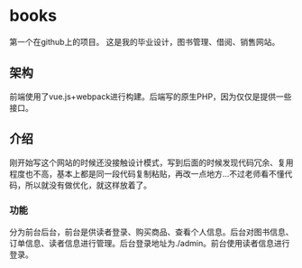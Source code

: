 # books
第一个在github上的项目。
这是我的毕业设计，图书管理、借阅、销售网站。

## 架构
前端使用了vue.js+webpack进行构建。后端写的原生PHP，因为仅仅是提供一些接口。

## 介绍
刚开始写这个网站的时候还没接触设计模式，写到后面的时候发现代码冗余、复用程度也不高，基本上都是同一段代码复制粘贴，再改一点地方...不过老师看不懂代码，所以就没有做优化，就这样放着了。

### 功能
分为前台后台，前台是供读者登录、购买商品、查看个人信息。后台对图书信息、订单信息、读者信息进行管理。后台登录地址为./admin。前台使用读者信息进行登录。

